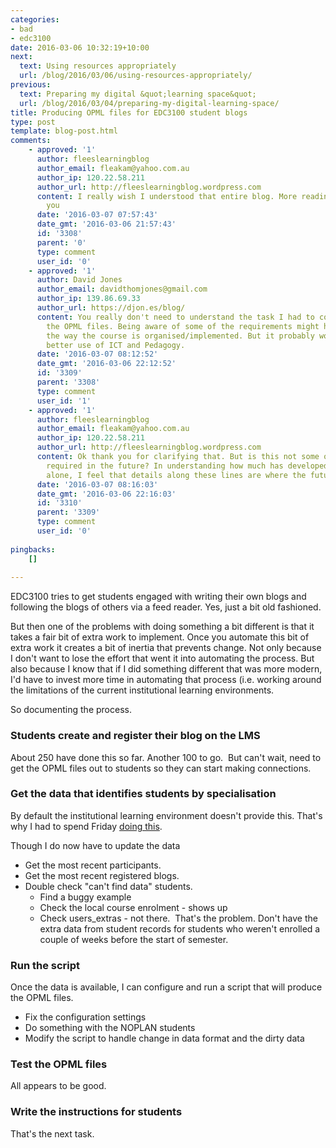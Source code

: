 ```yaml
---
categories:
- bad
- edc3100
date: 2016-03-06 10:32:19+10:00
next:
  text: Using resources appropriately
  url: /blog/2016/03/06/using-resources-appropriately/
previous:
  text: Preparing my digital &quot;learning space&quot;
  url: /blog/2016/03/04/preparing-my-digital-learning-space/
title: Producing OPML files for EDC3100 student blogs
type: post
template: blog-post.html
comments:
    - approved: '1'
      author: fleeslearningblog
      author_email: fleakam@yahoo.com.au
      author_ip: 120.22.58.211
      author_url: http://fleeslearningblog.wordpress.com
      content: I really wish I understood that entire blog. More reading to do! Thank
        you
      date: '2016-03-07 07:57:43'
      date_gmt: '2016-03-06 21:57:43'
      id: '3308'
      parent: '0'
      type: comment
      user_id: '0'
    - approved: '1'
      author: David Jones
      author_email: davidthomjones@gmail.com
      author_ip: 139.86.69.33
      author_url: https://djon.es/blog/
      content: You really don't need to understand the task I had to complete to produce
        the OPML files. Being aware of some of the requirements might help you understand
        the way the course is organised/implemented. But it probably won't help you make
        better use of ICT and Pedagogy.
      date: '2016-03-07 08:12:52'
      date_gmt: '2016-03-06 22:12:52'
      id: '3309'
      parent: '3308'
      type: comment
      user_id: '1'
    - approved: '1'
      author: fleeslearningblog
      author_email: fleakam@yahoo.com.au
      author_ip: 120.22.58.211
      author_url: http://fleeslearningblog.wordpress.com
      content: Ok thank you for clarifying that. But is this not some of what would be
        required in the future? In understanding how much has developed in the las year
        alone, I feel that details along these lines are where the future is going. ?
      date: '2016-03-07 08:16:03'
      date_gmt: '2016-03-06 22:16:03'
      id: '3310'
      parent: '3309'
      type: comment
      user_id: '0'
    
pingbacks:
    []
    
---
```

EDC3100 tries to get students engaged with writing their own blogs and following the blogs of others via a feed reader. Yes, just a bit old fashioned.

But then one of the problems with doing something a bit different is that it takes a fair bit of extra work to implement. Once you automate this bit of extra work it creates a bit of inertia that prevents change. Not only because I don't want to lose the effort that went it into automating the process. But also because I know that if I did something different that was more modern, I'd have to invest more time in automating that process (i.e. working around the limitations of the current institutional learning environments.

So documenting the process.

### Students create and register their blog on the LMS

About 250 have done this so far. Another 100 to go.  But can't wait, need to get the OPML files out to students so they can start making connections.

### Get the data that identifies students by specialisation

By default the institutional learning environment doesn't provide this. That's why I had to spend Friday [doing this](/blog/2016/03/04/preparing-my-digital-learning-space/).

Though I do now have to update the data

- Get the most recent participants.
- Get the most recent registered blogs.
- Double check "can't find data" students.
    - Find a buggy example
    - Check the local course enrolment - shows up
    - Check users\_extras - not there.  That's the problem. Don't have the extra data from student records for students who weren't enrolled a couple of weeks before the start of semester.

### Run the script

Once the data is available, I can configure and run a script that will produce the OPML files.

- Fix the configuration settings
- Do something with the NOPLAN students
- Modify the script to handle change in data format and the dirty data

### Test the OPML files

All appears to be good.

### Write the instructions for students

That's the next task.